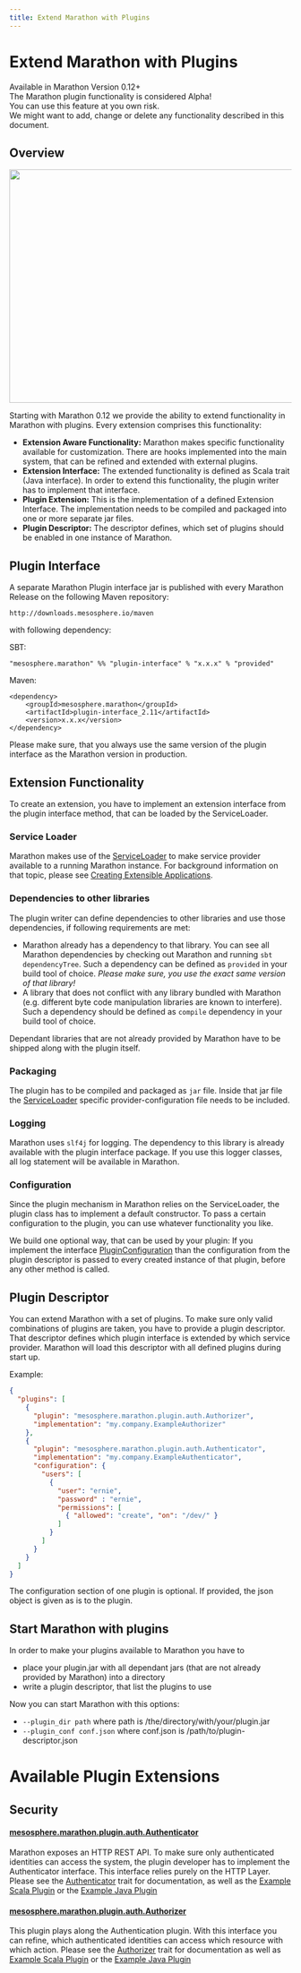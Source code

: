 ```yaml
---
title: Extend Marathon with Plugins
---
```



# Extend Marathon with Plugins

<div class="alert alert-danger" role="alert">
  <span class="glyphicon glyphicon-exclamation-sign" aria-hidden="true"></span> Available in Marathon Version 0.12+ <br/>
  The Marathon plugin functionality is considered Alpha! <br/>
  You can use this feature at you own risk. <br/>
  We might want to add, change or delete any functionality described in this document. 
</div>

## Overview

<p class="text-center">
  <img src="{{ site.baseurl}}/img/plugin-mechanism.png" width="552" height="417" alt="">
</p>


Starting with Marathon 0.12 we provide the ability to extend functionality in Marathon with plugins.
Every extension comprises this functionality:

- __Extension Aware Functionality:__ Marathon makes specific functionality available for customization. There are hooks implemented into the main system, that can be refined and extended with external plugins.
- __Extension Interface:__ The extended functionality is defined as Scala trait (Java interface). In order to extend this functionality, the plugin writer has to implement that interface.
- __Plugin Extension:__ This is the implementation of a defined Extension Interface. The implementation needs to be compiled and packaged into one or more separate jar files. 
- __Plugin Descriptor:__ The descriptor defines, which set of plugins should be enabled in one instance of Marathon.
  


## Plugin Interface

A separate Marathon Plugin interface jar is published with every Marathon Release on the following Maven repository:

```
http://downloads.mesosphere.io/maven
```

with following dependency:

SBT:

```
"mesosphere.marathon" %% "plugin-interface" % "x.x.x" % "provided"

```

Maven:

```
<dependency>
    <groupId>mesosphere.marathon</groupId>
    <artifactId>plugin-interface_2.11</artifactId>
    <version>x.x.x</version>
</dependency>
```

Please make sure, that you always use the same version of the plugin interface as the Marathon version in production.



## Extension Functionality

To create an extension, you have to implement an extension interface from the plugin interface method, that can be loaded by the ServiceLoader.

### Service Loader

Marathon makes use of the [ServiceLoader](https://docs.oracle.com/javase/8/docs/api/java/util/ServiceLoader.html) 
to make service provider available to a running Marathon instance. For background information on that topic, please see [Creating Extensible Applications](https://docs.oracle.com/javase/tutorial/ext/basics/spi.html).

### Dependencies to other libraries

The plugin writer can define dependencies to other libraries and use those dependencies, if following requirements are met:

- Marathon already has a dependency to that library. You can see all Marathon dependencies by checking out Marathon and running `sbt dependencyTree`. 
  Such a dependency can be defined as `provided` in your build tool of choice.
  _Please make sure, you use the exact same version of that library!_
- A library that does not conflict with any library bundled with Marathon (e.g. different byte code manipulation libraries are known to interfere). 
  Such a dependency should be defined as `compile` dependency in your build tool of choice.
  
Dependant libraries that are not already provided by Marathon have to be shipped along with the plugin itself.
 
### Packaging

The plugin has to be compiled and packaged as `jar` file.
Inside that jar file the [ServiceLoader](https://docs.oracle.com/javase/8/docs/api/java/util/ServiceLoader.html) specific provider-configuration file needs to be included.
 

### Logging

Marathon uses `slf4j` for logging. The dependency to this library is already available with the plugin interface package.
If you use this logger classes, all log statement will be available in Marathon.

### Configuration

Since the plugin mechanism in Marathon relies on the ServiceLoader, the plugin class has to implement a default constructor.
To pass a certain configuration to the plugin, you can use whatever functionality you like.

We build one optional way, that can be used by your plugin: If you implement the interface [PluginConfiguration](https://github.com/mesosphere/marathon/blob/master/plugin-interface/src/main/scala/mesosphere/marathon/plugin/plugin/PluginConfiguration.scala)
than the configuration from the plugin descriptor is passed to every created instance of that plugin, before any other method is called.


## Plugin Descriptor

You can extend Marathon with a set of plugins. 
To make sure only valid combinations of plugins are taken, you have to provide a plugin descriptor.
That descriptor defines which plugin interface is extended by which service provider.
Marathon will load this descriptor with all defined plugins during start up.
 
Example:

```json
{
  "plugins": [
    {
      "plugin": "mesosphere.marathon.plugin.auth.Authorizer",
      "implementation": "my.company.ExampleAuthorizer"
    },
    {
      "plugin": "mesosphere.marathon.plugin.auth.Authenticator",
      "implementation": "my.company.ExampleAuthenticator",
      "configuration": {
        "users": [
          {
            "user": "ernie",
            "password" : "ernie",
            "permissions": [
              { "allowed": "create", "on": "/dev/" }
            ]
          }
        ]
      }
    }
  ]
}
```

The configuration section of one plugin is optional. If provided, the json object is given as is to the plugin.

## Start Marathon with plugins

In order to make your plugins available to Marathon you have to

- place your plugin.jar with all dependant jars (that are not already provided by Marathon) into a directory
- write a plugin descriptor, that list the plugins to use

Now you can start Marathon with this options:

- `--plugin_dir path` where path is /the/directory/with/your/plugin.jar
- `--plugin_conf conf.json` where conf.json is /path/to/plugin-descriptor.json


# Available Plugin Extensions

## Security

#### [mesosphere.marathon.plugin.auth.Authenticator](https://github.com/mesosphere/marathon/blob/master/plugin-interface/src/main/scala/mesosphere/marathon/plugin/auth/Authenticator.scala)

Marathon exposes an HTTP REST API. To make sure only authenticated identities can access the system, the plugin developer has to implement the Authenticator interface.
This interface relies purely on the HTTP Layer. Please see the [Authenticator](https://github.com/mesosphere/marathon/blob/master/plugin-interface/src/main/scala/mesosphere/marathon/plugin/auth/Authenticator.scala) trait for documentation, as well as the [Example Scala Plugin](https://github.com/mesosphere/marathon-example-plugins/tree/master/auth) or the [Example Java Plugin](https://github.com/mesosphere/marathon-example-plugins/tree/master/javaauth)

#### [mesosphere.marathon.plugin.auth.Authorizer](https://github.com/mesosphere/marathon/blob/master/plugin-interface/src/main/scala/mesosphere/marathon/plugin/auth/Authorizer.scala)

This plugin plays along the Authentication plugin. With this interface you can refine, which authenticated identities can access which resource with which action. 
Please see the [Authorizer](https://github.com/mesosphere/marathon/blob/master/plugin-interface/src/main/scala/mesosphere/marathon/plugin/auth/Authorizer.scala) trait for documentation as well as [Example Scala Plugin](https://github.com/mesosphere/marathon-example-plugins/tree/master/auth) or the [Example Java Plugin](https://github.com/mesosphere/marathon-example-plugins/tree/master/javaauth)   



